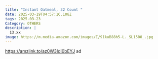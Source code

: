 ```yaml
---
title: "Instant Oatmeal, 32 Count "
date: 2025-03-19T04:57:16.108Z
tags: 2025-03-23
Category: OTHERS
description: |
  13.xx 
image: https://m.media-amazon.com/images/I/91kuB88h5-L._SL1500_.jpg
---
```

https://amzlink.to/az0W3IdI0bEYJ   ad
